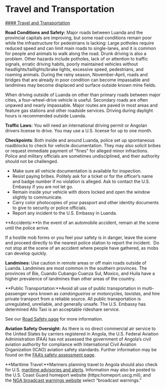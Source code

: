 # Travel and Transportation

[#### Travel and Transportation](javascript:void(0); "Travel and Transportation")

**Road Conditions and Safety:** Major roads between Luanda and the provincial capitals are improving, but some road conditions remain poor while the infrastructure for pedestrians is lacking: Large potholes require reduced speed and can limit main roads to single-lanes, and it is common for people and animals to walk along the road. Drunk driving is also a problem. Other hazards include potholes, lack of or attention to traffic signals, erratic driving habits, poorly maintained vehicles without headlights/taillights/brake lights, excessive speed, pedestrians, and roaming animals. During the rainy season, November-April, roads and bridges that are already in poor condition can become impassable and landmines may become displaced and surface outside known mine fields.

When driving outside of Luanda on other than primary roads between major cities, a four-wheel-drive vehicle is useful. Secondary roads are often unpaved and nearly impassable. Major routes are paved in most areas and feature gas stations and other roadside services. Driving during daylight hours is recommended outside Luanda.

**Traffic Laws:** You will need an international driving permit or Angolan drivers license to drive. You may use a U.S. license for up to one month.

**Checkpoints**: Both inside and around Luanda, police set up spontaneous roadblocks to check for vehicle documentation. They may also solicit bribes or request immediate payment of "fines" for alleged minor infractions. Police and military officials are sometimes undisciplined, and their authority should not be challenged.

* Make sure all vehicle documentation is available for inspection.
* Resist paying bribes. Politely ask for a ticket or for the officer’s name and badge number if no violation is alleged. Ask to contact the U.S. Embassy if you are not let go.
* Remain inside your vehicle with doors locked and open the window slightly to communicate.
* Carry color photocopies of your passport and other identity documents to give to security or police officials.
* Report any incident to the U.S. Embassy in Luanda.

**Accidents:**In the event of an automobile accident, remain at the scene until the police arrive.

If a hostile mob forms or you feel your safety is in danger, leave the scene and proceed directly to the nearest police station to report the incident.  Do not stop at the scene of an accident where people have gathered, as mobs can develop quickly.

**Landmines:** Use caution in remote areas or off main roads outside of Luanda. Landmines are most common in the southern provinces. The provinces of Bie, Cuando Cubango Cuanza Sul, Moxico, and Huila have a higher prevalence of landmines than other areas of the country.

**Public Transportation:**Avoid all use of public transportation in multi-passenger vans known as *candongueiros* or motorcycles, *taxistas*, and hire private transport from a reliable source. All public transportation is unregulated, unreliable, and generally unsafe. The U.S. Embassy has determined Allo Taxi is an acceptable rideshare service.

See our [Road Safety page](https://travel.state.gov/content/travel/en/international-travel/before-you-go/driving-and-road-safety.html) for more information.

**Aviation Safety Oversight:** As there is no direct commercial air service to the United States by carriers registered in Angola, the U.S. Federal Aviation Administration (FAA) has not assessed the government of Angola’s civil aviation authority for compliance with International Civil Aviation Organization (ICAO) aviation safety standards. Further information may be found on the [FAA’s safety assessment page](https://www.faa.gov/about/initiatives/iasa).

**Maritime Travel:**Mariners planning travel to Angola should also check for U.S. [maritime advisories and alerts](https://www.maritime.dot.gov/msci-advisories). Information may also be posted to the U.S. Coast Guard homeport website (https:homeport.uscg.mil), and the [NGA broadcast warnings website](https://msi.nga.mil/NGAPortal/MSI.portal) select “broadcast warnings.”